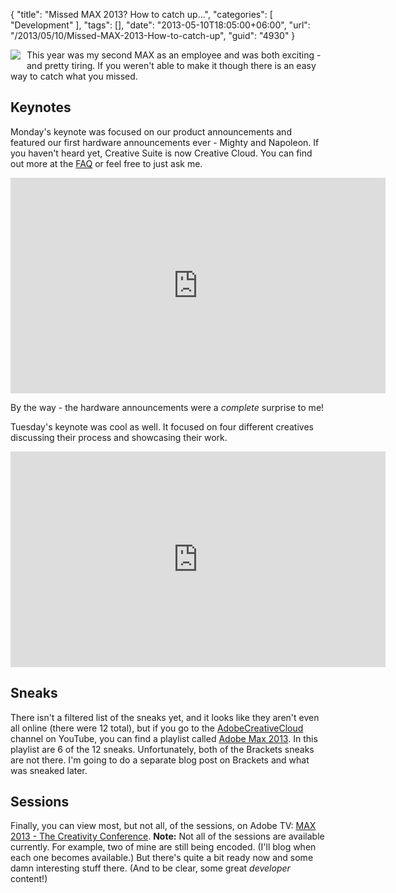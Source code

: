 {
	"title": "Missed MAX 2013? How to catch up...",
	"categories": [
		"Development"
	],
	"tags": [],
	"date": "2013-05-10T18:05:00+06:00",
	"url": "/2013/05/10/Missed-MAX-2013-How-to-catch-up",
	"guid": "4930"
}

<img src="https://static.raymondcamden.com/images/2013-05-06 08.00.172.jpg" style="float:left;margin-right:10px;margin-bottom:10px" />

 This year was my second MAX as an employee and was both exciting - and pretty tiring. If you weren't able to make it though there is an easy way to catch what you missed.
<!--more-->
<h2>Keynotes</h2>

Monday's keynote was focused on our product announcements and featured our first hardware announcements ever - Mighty and Napoleon. If you haven't heard yet, Creative Suite is now Creative Cloud. You can find out more at the <a href="http://www.adobe.com/products/creativecloud/faq.html">FAQ</a> or feel free to just ask me. 

<iframe title="AdobeTV Video Player" width="600" height="345" src="http://tv.adobe.com/embed/1217/18400/" frameborder="0" allowfullscreen scrolling="no"></iframe>

By the way - the hardware announcements were a <i>complete</i> surprise to me!

Tuesday's keynote was cool as well. It focused on four different creatives discussing their process and showcasing their work. 

<iframe title="AdobeTV Video Player" width="600" height="345" src="http://tv.adobe.com/embed/1217/18405/" frameborder="0" allowfullscreen scrolling="no"></iframe>

<h2>Sneaks</h2>

There isn't a filtered list of the sneaks yet, and it looks like they aren't even all online (there were 12 total), but if you go to the <a href="http://www.youtube.com/user/AdobeCreativeCloud">AdobeCreativeCloud</a> channel on YouTube, you can find a playlist called <a href="http://www.youtube.com/playlist?list=PLD8AMy73ZVxXRHZvcj5WvsMopeNMcL_so">Adobe Max 2013</a>. In this playlist are 6 of the 12 sneaks. Unfortunately, both of the Brackets sneaks are not there. I'm going to do a separate blog post on Brackets and what was sneaked later.

<h2>Sessions</h2>

Finally, you can view most, but not all, of the sessions, on Adobe TV: <a href="http://tv.adobe.com/show/max-2013">MAX 2013 - The Creativity Conference</a>. <strong>Note:</strong> Not all of the sessions are available currently. For example, two of mine are still being encoded. (I'll blog when each one becomes available.) But there's quite a bit ready now and some damn interesting stuff there. (And to be clear, some great <i>developer</i> content!)